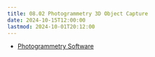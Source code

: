 ```yaml
---
title: 08.02 Photogrammetry 3D Object Capture
date: 2024-10-15T12:00:00
lastmod: 2024-10-01T20:12:00
---
```


- [Photogrammetry Software](../../../../3d-modeling/photogrammetry-software.md)
